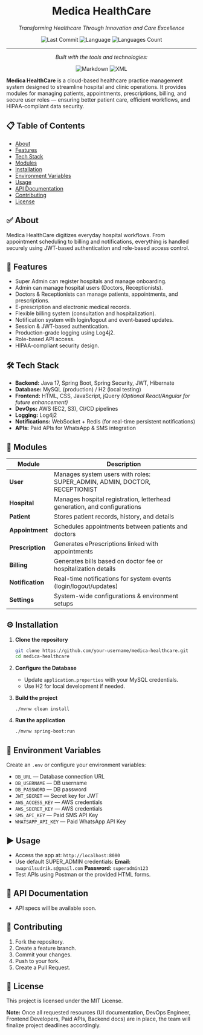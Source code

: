 <h1 align="center">Medica HealthCare</h1>

<p align="center">
  <em>Transforming Healthcare Through Innovation and Care Excellence</em>
</p>

<p align="center">
  <img src="https://img.shields.io/github/last-commit/swapnil-sudrik/Medica_Healthcare_Project?style=flat-square" alt="Last Commit">
  <img src="https://img.shields.io/badge/java-100%25-blue?style=flat-square" alt="Language">
  <img src="https://img.shields.io/github/languages/count/swapnil-sudrik/Medica_Healthcare_Project?style=flat-square" alt="Languages Count">
</p>

---

<p align="center">
  <em>Built with the tools and technologies:</em>
</p>

<p align="center">
  <img src="https://img.shields.io/badge/Markup-Markdown-black?logo=Markdown&style=flat-square" alt="Markdown">
  <img src="https://img.shields.io/badge/Config-XML-blue?logo=XML&style=flat-square" alt="XML">
</p>



**Medica HealthCare** is a cloud-based healthcare practice management system designed to streamline hospital and clinic operations. It provides modules for managing patients, appointments, prescriptions, billing, and secure user roles — ensuring better patient care, efficient workflows, and HIPAA-compliant data security.

## 📋 Table of Contents

* [About](#about)
* [Features](#features)
* [Tech Stack](#tech-stack)
* [Modules](#modules)
* [Installation](#installation)
* [Environment Variables](#environment-variables)
* [Usage](#usage)
* [API Documentation](#api-documentation)
* [Contributing](#contributing)
* [License](#license)

## ✅ About

Medica HealthCare digitizes everyday hospital workflows. From appointment scheduling to billing and notifications, everything is handled securely using JWT-based authentication and role-based access control.

## 🚀 Features

* Super Admin can register hospitals and manage onboarding.
* Admin can manage hospital users (Doctors, Receptionists).
* Doctors & Receptionists can manage patients, appointments, and prescriptions.
* E-prescription and electronic medical records.
* Flexible billing system (consultation and hospitalization).
* Notification system with login/logout and event-based updates.
* Session & JWT-based authentication.
* Production-grade logging using Log4j2.
* Role-based API access.
* HIPAA-compliant security design.

## 🛠️ Tech Stack

* **Backend:** Java 17, Spring Boot, Spring Security, JWT, Hibernate
* **Database:** MySQL (production) / H2 (local testing)
* **Frontend:** HTML, CSS, JavaScript, jQuery *(Optional React/Angular for future enhancement)*
* **DevOps:** AWS (EC2, S3), CI/CD pipelines
* **Logging:** Log4j2
* **Notifications:** WebSocket + Redis (for real-time persistent notifications)
* **APIs:** Paid APIs for WhatsApp & SMS integration

## 📂 Modules

| Module           | Description                                                                |
| ---------------- | -------------------------------------------------------------------------- |
| **User**         | Manages system users with roles: SUPER\_ADMIN, ADMIN, DOCTOR, RECEPTIONIST |
| **Hospital**     | Manages hospital registration, letterhead generation, and configurations   |
| **Patient**      | Stores patient records, history, and details                               |
| **Appointment**  | Schedules appointments between patients and doctors                        |
| **Prescription** | Generates ePrescriptions linked with appointments                          |
| **Billing**      | Generates bills based on doctor fee or hospitalization details             |
| **Notification** | Real-time notifications for system events (login/logout/updates)           |
| **Settings**     | System-wide configurations & environment setups                            |

## ⚙️ Installation

1. **Clone the repository**

   ```bash
   git clone https://github.com/your-username/medica-healthcare.git
   cd medica-healthcare
   ```

2. **Configure the Database**

    * Update `application.properties` with your MySQL credentials.
    * Use H2 for local development if needed.

3. **Build the project**

   ```bash
   ./mvnw clean install
   ```

4. **Run the application**

   ```bash
   ./mvnw spring-boot:run
   ```

## 🔑 Environment Variables

Create an `.env` or configure your environment variables:

* `DB_URL` — Database connection URL
* `DB_USERNAME` — DB username
* `DB_PASSWORD` — DB password
* `JWT_SECRET` — Secret key for JWT
* `AWS_ACCESS_KEY` — AWS credentials
* `AWS_SECRET_KEY` — AWS credentials
* `SMS_API_KEY` — Paid SMS API Key
* `WHATSAPP_API_KEY` — Paid WhatsApp API Key

## ▶️ Usage

* Access the app at: `http://localhost:8080`
* Use default SUPER\_ADMIN credentials:
  **Email:** `swapnilsudrik.s@gmail.com`
  **Password:** `superadmin123`
* Test APIs using Postman or the provided HTML forms.

## 📑 API Documentation

* API specs will be available soon.

## 🤝 Contributing

1. Fork the repository.
2. Create a feature branch.
3. Commit your changes.
4. Push to your fork.
5. Create a Pull Request.

## 📜 License

This project is licensed under the MIT License.

**Note:** Once all requested resources (UI documentation, DevOps Engineer, Frontend Developers, Paid APIs, Backend docs) are in place, the team will finalize project deadlines accordingly.
